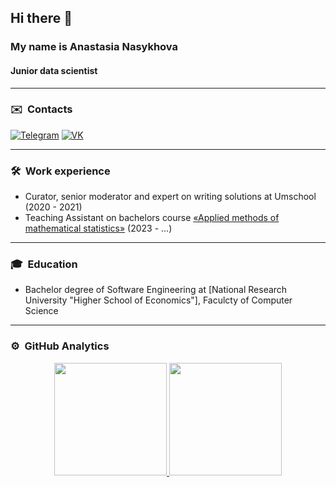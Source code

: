 ## Hi there 👋

### My name is Anastasia Nasykhova
#### Junior data scientist

---
### ✉️ &nbsp;Contacts

[![Telegram](https://img.shields.io/badge/telegram-1DA1F2?logo=telegram&style=for-the-badge&logoColor=fff)](https://t.me/Sunday_18)
[![VK](https://img.shields.io/badge/VK-4b74a2?logo=vk&style=for-the-badge&logoColor=fff)](https://vk.com/sunday_18)

---
### 🛠 &nbsp;Work experience

- Curator, senior moderator and expert on writing solutions at Umschool (2020 - 2021)
- Teaching Assistant on bachelors course [«Applied methods of mathematical statistics»](https://www.hse.ru/ba/se/courses/646517012.html) (2023 - ...)

---
### 🎓 &nbsp;Education

- Bachelor degree of Software Engineering at [National Research University "Higher School of Economics"], Faculcty of Computer Science

---
### ⚙️ &nbsp;GitHub Analytics

<p align="center">
<a href="https://github.com/ANasykhova">
  <img height="180em" src="https://github-readme-stats-eight-theta.vercel.app/api?username=ANasykhova&show_icons=true&theme=algolia&include_all_commits=true&count_private=true"/>
  <img height="180em" src="https://github-readme-stats-eight-theta.vercel.app/api/top-langs/?username=ANasykhova&layout=compact&langs_count=8&theme=algolia"/>
</a>
</p>
